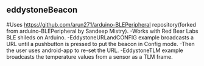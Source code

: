 ## eddystoneBeacon
#Uses https://github.com/arun271/arduino-BLEPeripheral repository(forked from arduino-BLEPeripheral by Sandeep Mistry).
-Works with Red Bear Labs BLE shileds on Arduino.
-EddystoneURLandCONFIG example broadcasts a URL until a pushbutton is pressed to put the beacon in Config mode.
-Then the user uses android-app to re-set the URL.
-EddystoneTLM example broadcasts the temperature values from a sensor as a TLM frame.

